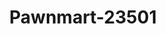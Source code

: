 ---
f_zip-code: 30134
f_state-code: GA
title: Pawnmart-23501
f_phone: 770-920-8745
f_city-only: Douglasville
f_address: 5966 Fairburn Rd Douglasville
f_location-unique-id: '23501'
slug: pawnmart-23501
updated-on: '2024-05-30T13:46:58.046Z'
created-on: '2024-05-30T13:36:59.803Z'
published-on: '2024-05-30T13:54:32.469Z'
f_city-state: cms/city/douglasville-ga.md
f_company: cms/company/pawnmart.md
f_state: cms/state/georgia.md
layout: '[payday-loan].html'
tags: payday-loan
---